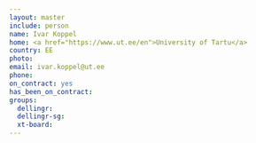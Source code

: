 ```yaml
---
layout: master
include: person
name: Ivar Koppel
home: <a href="https://www.ut.ee/en">University of Tartu</a>
country: EE
photo:
email: ivar.koppel@ut.ee
phone:
on_contract: yes
has_been_on_contract:
groups:
  dellingr:
  dellingr-sg:
  xt-board:
---
```

